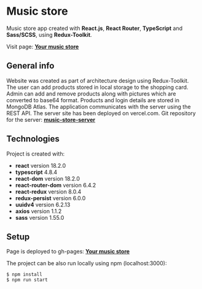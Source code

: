 # Music store

Music store app created with **React.js**, **React Router**, **TypeScript** and **Sass/SCSS**, using **Redux-Toolkit**.

Visit page: **[Your music store](https://grzegorzwirtek.github.io/music-store/)**

## General info

Website was created as part of architecture design using Redux-Toolkit. The user can add products stored in local storage to the shopping card. Admin can add and remove products along with pictures which are converted to base64 format. Products and login details are stored in MongoDB Atlas. The application communicates with the server using the REST API. The server site has been deployed on vercel.com. Git repository for the server: **[music-store-server](https://github.com/GrzegorzWirtek/music-store-server)**

## Technologies

Project is created with:

- **react** version 18.2.0
- **typescript** 4.8.4
- **react-dom** version 18.2.0
- **react-router-dom** version 6.4.2
- **react-redux** version 8.0.4
- **redux-persist** version 6.0.0
- **uuidv4** version 6.2.13
- **axios** version 1.1.2
- **sass** version 1.55.0

## Setup

Page is deployed to gh-pages: **[Your music store](https://grzegorzwirtek.github.io/music-store/)**

The project can be also run locally using npm (localhost:3000):

```
$ npm install
$ npm run start
```
